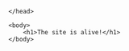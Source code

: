 <!DOCTYPE html>
<html>
    <head>
        <meta charset="utf-8">
        <meta name="viewport" content="width=device-width, initial-scale=1">
        <title>Kyle Williams - Front End Development</title>
            
    </head>

    <body>
        <h1>The site is alive!</h1>
    </body>

</html>